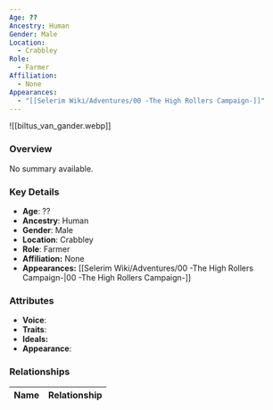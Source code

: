 ```yaml
---
Age: ??
Ancestry: Human
Gender: Male
Location:
  - Crabbley
Role:
  - Farmer
Affiliation:
  - None
Appearances:
  - "[[Selerim Wiki/Adventures/00 -The High Rollers Campaign-]]"
---
```


![[biltus_van_gander.webp]]

### Overview
No summary available.

### Key Details
- **Age**: ??
- **Ancestry**: Human
- **Gender**: Male
- **Location**: Crabbley
- **Role**: Farmer
- **Affiliation:** None
- **Appearances:** [[Selerim Wiki/Adventures/00 -The High Rollers Campaign-\|00 -The High Rollers Campaign-]]

### Attributes
- **Voice**: 
- **Traits**: 
- **Ideals:** 
- **Appearance**:

### Relationships

| Name  | Relationship |
| ----- | ------------ |
